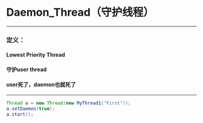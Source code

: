 # Daemon_Thread（守护线程）
---

### 定义：
#### Lowest Priority Thread<br>
#### 守护user thread<br>
#### user死了，daemon也就死了<br>

---
```java
Thread a = new Thread(new MyThread1("First"));
a.setDaemon(true);
a.start();
```
